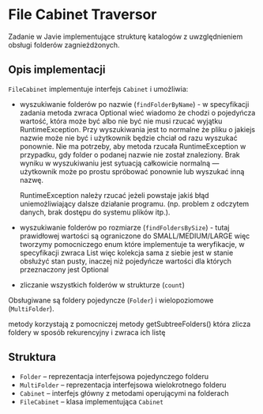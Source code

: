# File Cabinet Traversor
Zadanie w Javie implementujące strukturę katalogów z uwzględnieniem obsługi folderów zagnieżdżonych.

## Opis implementacji

`FileCabinet` implementuje interfejs `Cabinet` i umożliwia:  

- wyszukiwanie folderów po nazwie (`findFolderByName`)  - w specyfikacji zadania metoda zwraca Optional<Folder> wieć wiadomo że chodzi o pojedyńcza wartość, która może być albo nie być nie musi rzucać wyjątku RuntimeException. 
  Przy wyszukiwania jest to normalne że pliku o jakiejs nazwie może nie być i użytkownik będzie chciał od razu wyszukać ponownie.
  Nie ma potrzeby, aby metoda rzucała RuntimeException w przypadku, gdy folder o podanej nazwie nie został znaleziony.
  Brak wyniku w wyszukiwaniu jest sytuacją całkowicie normalną — użytkownik może po prostu spróbować ponownie lub wyszukać inną nazwę.

  RuntimeException należy rzucać jeżeli powstaje jakiś błąd uniemożliwiający dalsze działanie programu.  (np. problem z odczytem danych, brak dostępu do systemu plików itp.).

- wyszukiwanie folderów po rozmiarze (`findFoldersBySize`)  - tutaj prawidłowej wartości są ograniczone do SMALL/MEDIUM/LARGE więc tworzymy pomocniczego enum które implementuje ta weryfikacje, w specyfikacji zwraca List<Folder> więc kolekcja sama z siebie jest w stanie obsłużyć stan pusty, inaczej niż pojedyńcze wartości dla których przeznaczony jest Optional 
- zliczanie wszystkich folderów w strukturze (`count`)  

Obsługiwane są foldery pojedyncze (`Folder`) i wielopoziomowe (`MultiFolder`).

metody korzystają z pomocniczej metody getSubtreeFolders() która zlicza foldery w sposób rekurencyjny i zwraca ich listę

## Struktura

- `Folder` – reprezentacja interfejsowa pojedynczego folderu  
- `MultiFolder` – reprezentacja interfejsowa wielokrotnego folderu  
- `Cabinet` – interfejs główny z metodami operującymi na folderach  
- `FileCabinet` – klasa implementująca `Cabinet`  
